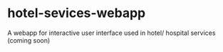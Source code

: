# hotel-sevices-webapp
A webapp for interactive user interface used in hotel/ hospital services (coming soon)
